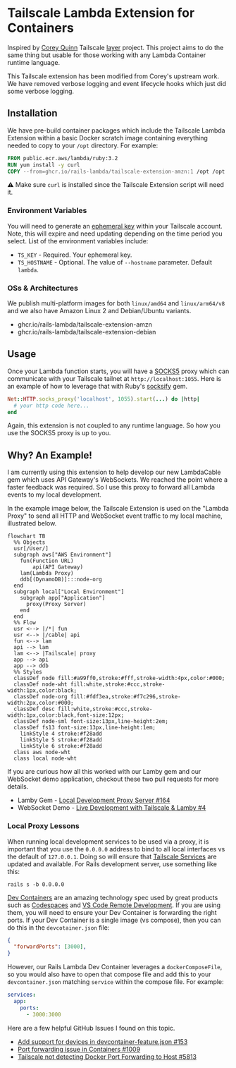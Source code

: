 
# Tailscale Lambda Extension for Containers

Inspired by [Corey Quinn](https://github.com/QuinnyPig) Tailscale [layer](https://github.com/QuinnyPig/tailscale-layer) project. This project aims to do the same thing but usable for those working with any Lambda Container runtime language.

This Tailscale extension has been modified from Corey's upstream work. We have removed verbose logging and event lifecycle hooks which just did some verbose logging.

## Installation

We have pre-build container packages which include the Tailscale Lambda Extension within a basic Docker scratch image containing everything needed to copy to your `/opt` directory. For example:

```dockerfile
FROM public.ecr.aws/lambda/ruby:3.2
RUN yum install -y curl
COPY --from=ghcr.io/rails-lambda/tailscale-extension-amzn:1 /opt /opt
```

⚠️ Make sure `curl` is installed since the Tailscale Extension script will need it.

### Environment Variables

You will need to generate an [ephemeral key](https://login.tailscale.com/admin/settings/authkeys) within your Tailscale account. Note, this will expire and need updating depending on the time period you select. List of the environment variables include:

- `TS_KEY` - Required. Your ephemeral key.
- `TS_HOSTNAME` - Optional. The value of `--hostname` parameter. Default `lambda`.

### OSs & Architectures

We publish multi-platform images for both `linux/amd64` and `linux/arm64/v8` and we also have Amazon Linux 2 and Debian/Ubuntu variants.

- ghcr.io/rails-lambda/tailscale-extension-amzn
- ghcr.io/rails-lambda/tailscale-extension-debian

## Usage

Once your Lambda function starts, you will have a [SOCKS5](https://en.wikipedia.org/wiki/SOCKS) proxy which can communicate with your Tailscale tailnet at `http://localhost:1055`. Here is an example of how to leverage that with Ruby's [socksify](https://github.com/astro/socksify-ruby) gem.

```ruby
Net::HTTP.socks_proxy('localhost', 1055).start(...) do |http|
  # your http code here...
end
```

Again, this extension is not coupled to any runtime language. So how you use the SOCKS5 proxy is up to you.

## Why? An Example!

I am currently using this extension to help develop our new LambdaCable gem which uses API Gateway's WebSockets. We reached the point where a faster feedback was required. So I use this proxy to forward all Lambda events to my local development. 

In the example image below, the Tailscale Extension is used on the "Lambda Proxy" to send all HTTP and WebSocket event traffic to my local machine, illustrated below.

```mermaid
flowchart TB
  %% Objects
  usr[/User/]
  subgraph aws["AWS Environment"]
    fun(Function URL)
		api(API Gateway)
    lam(Lambda Proxy)
    ddb[(DynamoDB)]:::node-org
  end
  subgraph local["Local Environment"]
    subgraph app["Application"]
      proxy(Proxy Server)
    end
  end
  %% Flow
  usr <--> |/*| fun
  usr <--> |/cable| api
  fun <--> lam
  api --> lam
  lam <--> |Tailscale| proxy
  app --> api
  app --> ddb
  %% Styles
  classDef node fill:#a99ff0,stroke:#fff,stroke-width:4px,color:#000;
  classDef node-wht fill:white,stroke:#ccc,stroke-width:1px,color:black;
  classDef node-org fill:#fdf3ea,stroke:#f7c296,stroke-width:2px,color:#000;
  classDef desc fill:white,stroke:#ccc,stroke-width:1px,color:black,font-size:12px;
  classDef node-sml font-size:13px,line-height:2em;
  classDef fs13 font-size:13px,line-height:1em;
	linkStyle 4 stroke:#f28add
	linkStyle 5 stroke:#f28add
	linkStyle 6 stroke:#f28add
  class aws node-wht
  class local node-wht
```

If you are curious how all this worked with our Lamby gem and our WebSocket demo application, checkout these two pull requests for more details.

- Lamby Gem - [Local Development Proxy Server #164](https://github.com/rails-lambda/lamby/pull/164)
- WebSocket Demo - [Live Development with Tailscale & Lamby #4
](https://github.com/rails-lambda/websocket-demo/pull/4)

### Local Proxy Lessons

When running local development services to be used via a proxy, it is important that you use the `0.0.0.0` address to bind to all local interfaces vs the default of `127.0.0.1`. Doing so will ensure that [Tailscale Services](https://tailscale.com/kb/1100/services/) are updated and available. For Rails development server, use something like this:

```shell
rails s -b 0.0.0.0
```

[Dev Containers](https://containers.dev/) are an amazing technology spec used by great products such as [Codespaces](https://github.com/features/codespaces) and [VS Code Remote Development](https://code.visualstudio.com/docs/remote/remote-overview). If you are using them, you will need to ensure your Dev Container is forwarding the right ports. If your Dev Container is a single image (vs compose), then you can do this  in the `devcotainer.json` file:

```json
{
  "forwardPorts": [3000],
}
```

However, our Rails Lambda Dev Container leverages a `dockerComposeFile`, so you would also have to open that compose file and add this to your `devcontainer.json` matching `service` within the compose file. For example:

```yaml
services:
  app:
    ports:
      - 3000:3000
```

Here are a few helpful GitHub Issues I found on this topic.

- [Add support for devices in devcontainer-feature.json #153](https://github.com/devcontainers/spec/issues/153)
- [Port forwarding issue in Containers #1009](https://github.com/microsoft/vscode-remote-release/issues/1009)
- [Tailscale not detecting Docker Port Forwarding to Host #5813](https://github.com/tailscale/tailscale/issues/5813)


